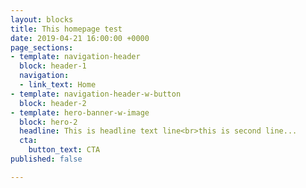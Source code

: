```yaml
---
layout: blocks
title: This homepage test
date: 2019-04-21 16:00:00 +0000
page_sections:
- template: navigation-header
  block: header-1
  navigation:
  - link_text: Home
- template: navigation-header-w-button
  block: header-2
- template: hero-banner-w-image
  block: hero-2
  headline: This is headline text line<br>this is second line...
  cta:
    button_text: CTA
published: false

---
```

